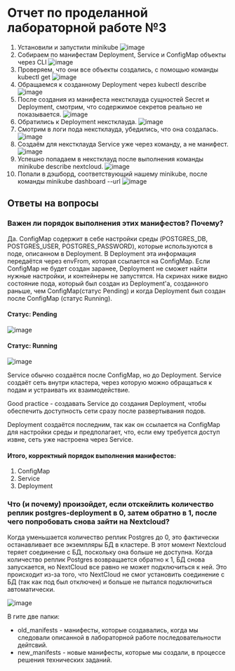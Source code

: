 # Отчет по проделанной лабораторной работе №3
1. Установили и запустили minikube
   ![image](https://github.com/user-attachments/assets/60deaefb-a0ac-4de9-a6a4-98f08430e282)
2. Собираем по манифестам Deployment, Service и ConfigMap объекты через CLI
![image](https://github.com/user-attachments/assets/bb6d9fbb-5eb4-47b8-8313-6ddabb476f21)
3. Проверяем, что они все объекты создались, с помощью команды kubectl get
![image](https://github.com/user-attachments/assets/b85bbcb4-433d-4a74-8d9e-e0b664cdc8d1)
4. Обращаемся к созданному Deployment через kubectl describe
 ![image](https://github.com/user-attachments/assets/4f834a12-f17a-48fa-b681-a828384bf46c)
5. После создания из манифеста некстклауда сущностей Secret и Deployment, смотрим, что содержимое секретов реально не показывается.
 ![image](https://github.com/user-attachments/assets/e7ba0009-482c-43fc-b3f1-aba6bd342b34)
6. Обратились к Deployment некстклауда.
![image](https://github.com/user-attachments/assets/890bfb4e-6447-4bc2-a327-dd5b86ad63a9)
7. Смотрим в логи пода некстклауда, убедились, что она создалась.
![image](https://github.com/user-attachments/assets/92e1039d-90d0-4a1b-a30e-aa9ab4938374)
8. Создаём для некстклауда Service уже через команду, а не манифест.
 ![image](https://github.com/user-attachments/assets/9ebdee04-658f-4f9d-b41f-c1daa8a6b371)
9. Успешно попадаем в некстклауд после выполнения команды minikube describe nextcloud.
![image](https://github.com/user-attachments/assets/63ce56f8-1d52-49e5-801d-fa53abe51a87)
10. Попали в дэшборд, соответствующий нашему minikube, после команды minikube dashboard --url
![image](https://github.com/user-attachments/assets/60cf4541-67d5-400f-95cc-24a790c260d3)

## Ответы на вопросы
### Важен ли порядок выполнения этих манифестов? Почему?
Да. ConfigMap содержит в себе настройки среды (POSTGRES_DB, POSTGRES_USER, POSTGRES_PASSWORD), которые используются в поде, описанном в Deployment. В Deployment эта информация передаётся через envFrom, которая ссылается на ConfigMap. Если ConfigMap не будет создан заранее, Deployment не сможет найти нужные настройки, и контейнеры не запустятся. На скринах ниже видно состояние пода, который был создан из Deployment'а, созданного раньше, чем ConfigMap(статус Pending) и когда Deployment был создан после ConfigMap (статус Running). 
#### Cтатус: Pending
![image](https://github.com/user-attachments/assets/fe25c1f6-dfe9-4a94-904d-da601d580838)
#### Cтатус: Running
![image](https://github.com/user-attachments/assets/833c8fcc-7e7b-4915-bc91-e1b12cc3345f)

Service обычно создаётся после ConfigMap, но до Deployment. Service создаёт сеть внутри кластера, через которую можно обращаться к подам и устраивать их взаимодействие. 

Good practice - создавать Service до создания Deployment, чтобы обеспечить доступность сети сразу после развертывания подов.

Deployment создаётся последним, так как он ссылается на ConfigMap для настройки среды и предполагает, что, если ему требуется доступ извне, сеть уже настроена через Service.
#### Итого, корректный порядок выполнения манифестов:
1. ConfigMap
2. Service
3. Deployment

### Что (и почему) произойдет, если отскейлить количество реплик postgres-deployment в 0, затем обратно в 1, после чего попробовать снова зайти на Nextcloud?

Когда уменьшается количество реплик Postgres до 0, это фактически останавливает все экземпляры БД в кластере. В этот момент Nextсloud теряет соединение с БД, поскольку она больше не доступна.
Когда количество реплик Postgres возвращается обратно к 1, БД снова запускается, но NextCloud все равно не может подключиться к ней. 
Это происходит из-за того, что NextCloud не смог установить соединение с БД (так как под был отключен) и больше не пытался подключиться автоматически.

![image](https://github.com/user-attachments/assets/ddb3fc0c-936f-48dc-9c08-442690872f33)

В гите две папки: 
  * old_manifests - манифесты, которые создавались, когда мы следовали описанной в лабораторной работе последовательности дейтсвий. 
  * new_manifests - новые манифесты, которые мы создали, в процессе решения технических заданий.

